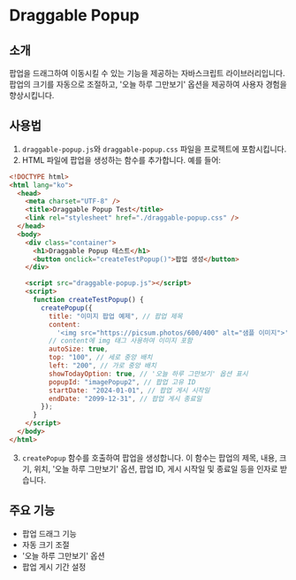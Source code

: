 # Draggable Popup

## 소개

팝업을 드래그하여 이동시킬 수 있는 기능을 제공하는 자바스크립트 라이브러리입니다. 팝업의 크기를 자동으로 조절하고, '오늘 하루 그만보기' 옵션을 제공하여 사용자 경험을 향상시킵니다.

## 사용법

1. `draggable-popup.js`와 `draggable-popup.css` 파일을 프로젝트에 포함시킵니다.
2. HTML 파일에 팝업을 생성하는 함수를 추가합니다. 예를 들어:

```html
<!DOCTYPE html>
<html lang="ko">
  <head>
    <meta charset="UTF-8" />
    <title>Draggable Popup Test</title>
    <link rel="stylesheet" href="./draggable-popup.css" />
  </head>
  <body>
    <div class="container">
      <h1>Draggable Popup 테스트</h1>
      <button onclick="createTestPopup()">팝업 생성</button>
    </div>

    <script src="draggable-popup.js"></script>
    <script>
      function createTestPopup() {
        createPopup({
          title: "이미지 팝업 예제", // 팝업 제목
          content:
            '<img src="https://picsum.photos/600/400" alt="샘플 이미지">',
          // content에 img 태그 사용하여 이미지 포함
          autoSize: true,
          top: "100", // 세로 중앙 배치
          left: "200", // 가로 중앙 배치
          showTodayOption: true, // '오늘 하루 그만보기' 옵션 표시
          popupId: "imagePopup2", // 팝업 고유 ID
          startDate: "2024-01-01", // 팝업 게시 시작일
          endDate: "2099-12-31", // 팝업 게시 종료일
        });
      }
    </script>
  </body>
</html>
```

3. `createPopup` 함수를 호출하여 팝업을 생성합니다. 이 함수는 팝업의 제목, 내용, 크기, 위치, '오늘 하루 그만보기' 옵션, 팝업 ID, 게시 시작일 및 종료일 등을 인자로 받습니다.

## 주요 기능

- 팝업 드래그 기능
- 자동 크기 조절
- '오늘 하루 그만보기' 옵션
- 팝업 게시 기간 설정
